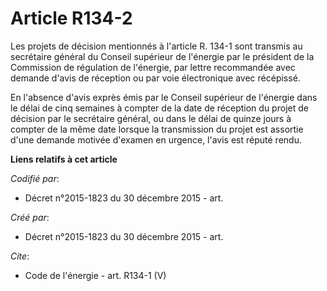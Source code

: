 # Article R134-2

Les projets de décision mentionnés à l'article R. 134-1 sont transmis au secrétaire général du Conseil supérieur de l'énergie
par le président de la Commission de régulation de l'énergie, par lettre recommandée avec demande d'avis de réception ou par
voie électronique avec récépissé. 

En l'absence d'avis exprès émis par le Conseil supérieur de l'énergie dans le délai de cinq semaines à compter de la date de
réception du projet de décision par le secrétaire général, ou dans le délai de quinze jours à compter de la même date lorsque
la transmission du projet est assortie d'une demande motivée d'examen en urgence, l'avis est réputé rendu.

**Liens relatifs à cet article**

_Codifié par_:

  - Décret n°2015-1823 du 30 décembre 2015 - art.

_Créé par_:

  - Décret n°2015-1823 du 30 décembre 2015 - art.

_Cite_:

  - Code de l'énergie - art. R134-1 (V)
